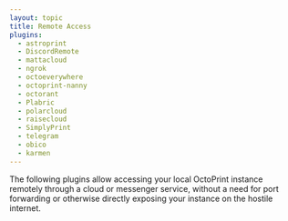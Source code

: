 ```yaml
---
layout: topic
title: Remote Access
plugins:
  - astroprint
  - DiscordRemote
  - mattacloud
  - ngrok
  - octoeverywhere
  - octoprint-nanny
  - octorant
  - Plabric
  - polarcloud
  - raisecloud
  - SimplyPrint
  - telegram
  - obico
  - karmen
---
```


The following plugins allow accessing your local OctoPrint instance remotely through a cloud or messenger service, without a need for port forwarding or otherwise directly exposing your instance on the hostile internet.
